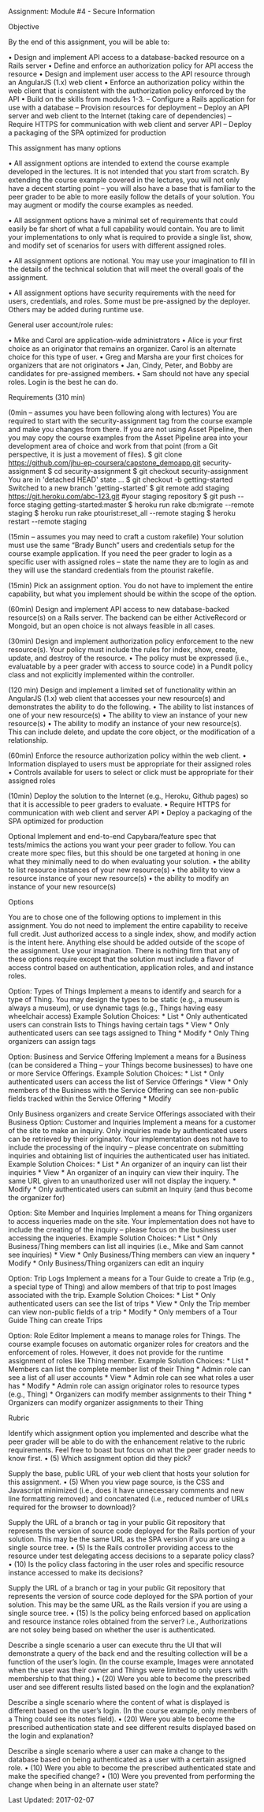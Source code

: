 Assignment: Module #4 - Secure Information

Objective

By the end of this assignment, you will be able to:

• Design and implement API access to a database-backed resource on a Rails server • Define and enforce an authorization policy for API access the resource • Design and implement user access to the API resource through an AngularJS (1.x) web client • Enforce an authorization policy within the web client that is consistent with the authorization policy enforced by the API • Build on the skills from modules 1-3. – Configure a Rails application for use with a database – Provision resources for deployment – Deploy an API server and web client to the Internet (taking care of dependencies) – Require HTTPS for communication with web client and server API – Deploy a packaging of the SPA optimized for production

This assignment has many options

• All assignment options are intended to extend the course example developed in the lectures. It is not intended that you start from scratch. By extending the course example covered in the lectures, you will not only have a decent starting point – you will also have a base that is familiar to the peer grader to be able to more easily follow the details of your solution. You may augment or modify the course examples as needed.

• All assignment options have a minimal set of requirements that could easily be far short of what a full capability would contain. You are to limit your implementations to only what is required to provide a single list, show, and modify set of scenarios for users with different assigned roles.

• All assignment options are notional. You may use your imagination to fill in the details of the technical solution that will meet the overall goals of the assignment.

• All assignment options have security requirements with the need for users, credentials, and roles. Some must be pre-assigned by the deployer. Others may be added during runtime use.

General user account/role rules:

• Mike and Carol are application-wide administrators • Alice is your first choice as an originator that remains an organizer. Carol is an alternate choice for this type of user. • Greg and Marsha are your first choices for organizers that are not originators • Jan, Cindy, Peter, and Bobby are candidates for pre-assigned members. • Sam should not have any special roles. Login is the best he can do.

Requirements (310 min)

(0min – assumes you have been following along with lectures) You are required to start with the security-assignment tag from the course example and make you changes from there. If you are not using Asset Pipeline, then you may copy the course examples from the Asset Pipeline area into your development area of choice and work from that point (from a Git perspective, it is just a movement of files). $ git clone https://github.com/jhu-ep-coursera/capstone_demoapp.git security-assignment $ cd security-assignment $ git checkout security-assignment You are in 'detached HEAD' state ... $ git checkout -b getting-started Switched to a new branch 'getting-started' $ git remote add staging https://git.heroku.com/abc-123.git #your staging repository $ git push --force staging getting-started:master $ heroku run rake db:migrate --remote staging $ heroku run rake ptourist:reset_all --remote staging $ heroku restart --remote staging

(15min – assumes you may need to craft a custom rakefile) Your solution must use the same “Brady Bunch” users and credentials setup for the course example application. If you need the peer grader to login as a specific user with assigned roles – state the name they are to login as and they will use the standard credentials from the ptourist rakefile.

(15min) Pick an assignment option. You do not have to implement the entire capability, but what you implement should be within the scope of the option.

(60min) Design and implement API access to new database-backed resource(s) on a Rails server. The backend can be either ActiveRecord or Mongoid, but an open choice is not always feasible in all cases.

(30min) Design and implement authorization policy enforcement to the new resource(s). Your policy must include the rules for index, show, create, update, and destroy of the resource. • The policy must be expressed (i.e., evaluatable by a peer grader with access to source code) in a Pundit policy class and not explicitly implemented within the controller.

(120 min) Design and implement a limited set of functionality within an AngularJS (1.x) web client that accesses your new resource(s) and demonstrates the ability to do the following. • The ability to list instances of one of your new resource(s) • The ability to view an instance of your new resource(s) • The ability to modify an instance of your new resource(s). This can include delete, and update the core object, or the modification of a relationship.

(60min) Enforce the resource authorization policy within the web client. • Information displayed to users must be appropriate for their assigned roles • Controls available for users to select or click must be appropriate for their assigned roles

(10min) Deploy the solution to the Internet (e.g., Heroku, Github pages) so that it is accessible to peer graders to evaluate. • Require HTTPS for communication with web client and server API • Deploy a packaging of the SPA optimized for production

Optional Implement and end-to-end Capybara/feature spec that tests/mimics the actions you want your peer grader to follow. You can create more spec files, but this should be one targeted at honing in one what they minimally need to do when evaluating your solution. • the ability to list resource instances of your new resource(s) • the ability to view a resource instance of your new resource(s) • the ability to modify an instance of your new resource(s)

Options

You are to chose one of the following options to implement in this assignment. You do not need to implement the entire capability to receive full credit. Just authorized access to a single index, show, and modify action is the intent here. Anything else should be added outside of the scope of the assignment. Use your imagination. There is nothing firm that any of these options require except that the solution must include a flavor of access control based on authentication, application roles, and and instance roles.

Option: Types of Things Implement a means to identify and search for a type of Thing. You may design the types to be static (e.g., a museum is always a museum), or use dynamic tags (e.g., Things having easy wheelchair access) Example Solution Choices: * List * Only authenticated users can constrain lists to Things having certain tags * View * Only authenticated users can see tags assigned to Thing * Modify * Only Thing organizers can assign tags

Option: Business and Service Offering Implement a means for a Business (can be considered a Thing – your Things become businesses) to have one or more Service Offerings. Example Solution Choices: * List * Only authenticated users can access the list of Service Offerings * View * Only members of the Business with the Service Offering can see non-public fields tracked within the Service Offering * Modify

Only Business organizers and create Service Offerings associated with their Business
Option: Customer and Inquiries Implement a means for a customer of the site to make an inquiry. Only inquiries made by authenticated users can be retrieved by their originator. Your implementation does not have to include the processing of the inquiry – please concentrate on submitting inquiries and obtaining list of inquiries the authenticated user has initiated. Example Solution Choices: * List * An organizer of an inquiry can list their inquiries * View * An organizer of an inquiry can view their inquiry. The same URL given to an unauthorized user will not display the inquery. * Modify * Only authenticated users can submit an Inquiry (and thus become the organizer for)

Option: Site Member and Inquiries Implement a means for Thing organizers to access inqueries made on the site. Your implementation does not have to include the creating of the inquiry – please focus on the business user accessing the inqueries. Example Solution Choices: * List * Only Business/Thing members can list all inquiries (i.e., Mike and Sam cannot see inquiries) * View * Only Business/Thing members can view an inquery * Modify * Only Business/Thing organizers can edit an inquiry

Option: Trip Logs Implement a means for a Tour Guide to create a Trip (e.g., a special type of Thing) and allow members of that trip to post Images associated with the trip. Example Solution Choices: * List * Only authenticated users can see the list of trips * View * Only the Trip member can view non-public fields of a trip * Modify * Only members of a Tour Guide Thing can create Trips

Option: Role Editor Implement a means to manage roles for Things. The course example focuses on automatic organizer roles for creators and the enforcement of roles. However, it does not provide for the runtime assignment of roles like Thing member. Example Solution Choices: * List * Members can list the complete member list of their Thing * Admin role can see a list of all user accounts * View * Admin role can see what roles a user has * Modify * Admin role can assign originator roles to resource types (e.g., Thing) * Organizers can modify member assignments to their Thing * Organizers can modify organizer assignments to their Thing

Rubric

Identify which assignment option you implemented and describe what the peer grader will be able to do with the enhancement relative to the rubric requirements. Feel free to boast but focus on what the peer grader needs to know first. • (5) Which assignment option did they pick?

Supply the base, public URL of your web client that hosts your solution for this assignment. • (5) When you view page source, is the CSS and Javascript minimized (i.e., does it have unnecessary comments and new line formatting removed) and concatenated (i.e., reduced number of URLs required for the browser to download)?

Supply the URL of a branch or tag in your public Git repository that represents the version of source code deployed for the Rails portion of your solution. This may be the same URL as the SPA version if you are using a single source tree. • (5) Is the Rails controller providing access to the resource under test delegating access decisions to a separate policy class? • (10) Is the policy class factoring in the user roles and specific resource instance accessed to make its decisions?

Supply the URL of a branch or tag in your public Git repository that represents the version of source code deployed for the SPA portion of your solution. This may be the same URL as the Rails version if you are using a single source tree. • (15) Is the policy being enforced based on application and resource instance roles obtained from the server? i.e., Authorizations are not soley being based on whether the user is authenticated.

Describe a single scenario a user can execute thru the UI that will demonstrate a query of the back end and the resulting collection will be a function of the user’s login. (In the course example, Images were annotated when the user was their owner and Things were limited to only users with membership to that thing.) • (20) Were you able to become the prescribed user and see different results listed based on the login and the explanation?

Describe a single scenario where the content of what is displayed is different based on the user’s login. (In the course example, only members of a Thing could see its notes field). • (20) Were you able to become the prescribed authentication state and see different results displayed based on the login and explanation?

Describe a single scenario where a user can make a change to the database based on being authenticated as a user with a certain assigned role. • (10) Were you able to become the prescribed authenticated state and make the specified change? • (10) Were you prevented from performing the change when being in an alternate user state?


Last Updated: 2017-02-07
